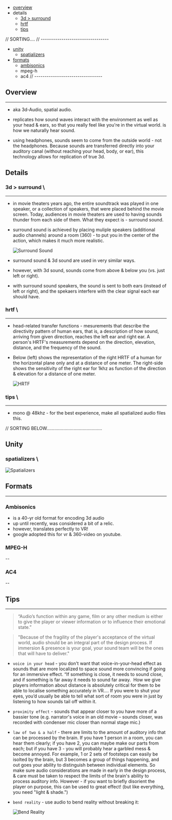 * [overview](#overview)
* details
    * [3d > surround](#surround-vs-3d)
    * [hrtf](#hrtf)
    * [tips](#tips)

// SORTING....
// ---------------------------------
* [unity](#unity)
    * [spatializers](#spatializers)
* [formats](#formats)
    * [ambisonics](#ambisonics)
    * mpeg-h
    * ac4
// ---------------------------------

## Overview <a name="overview"></a>

---

* aka 3d-Audio, spatial audio.

* replicates how sound waves interact with the environment as well as your head & ears, so that you really feel like you're in the virtual world.  is how we naturally hear sound.

* using headphones, sounds seem to come from the outside world - not the headphones.  Because sounds are transferred directly into your auditory canal (without reaching your head, body, or ear), this technology allows for replication of true 3d.

## Details <a name="details"></a>

### 3d > surround <a name="surround-vs-3d"></a>\

---

* in movie theaters years ago, the entire soundtrack was played in one speaker, or a collection of speakers, that were placed behind the movie screen.  Today, audiences in movie theaters are used to having sounds thunder from each side of them.  What they expect is - surround sound.

* surround sound is achieved by placing muliple speakers (additional audio channels) around a room (360) - to put you in the center of the action, which makes it much more realistic.

  ![Surround Sound](_asset/img/1.png)

* surround sound & 3d sound are used in very similar ways.

* however, with 3d sound, sounds come from above & below you (vs. just left or right).

* with surround sound speakers, the sound is sent to both ears (instead of left or right), and the spekaers interfere with the clear signal each ear should have.

### hrtf <a name="hrtf"></a>\

---

* head-related transfer functions - mesurements that describe the directivity pattern of human ears, that is, a description of how sound, arriving from given direction, reaches the left ear and right ear.  A person's HRTF's measurements depend on the direction, elevation, distance, and the frequency of the sound.

* Below (left) shows the representation of the right HRTF of a human for the horizontal plane only and at a distance of one meter.  The right-side shows the sensitivity of the right ear for 1khz as function of the direction & elevation for a distance of one meter.

  ![HRTF](_asset/img/2.png)

### tips <a name="tips"></a>\

---

* mono @ 48khz - for the best experience, make all spatialized audio files this.






// SORTING BELOW...........................................

## Unity <a name="unity"></a>

### spatializers <a name="spatializers"></a>\

  ![Spatializers](_asset/img/3.png)

## Formats <a name="formats"></a>

---

### Ambisonics <a name="ambisonics"></a>

* is a 40-yr old format for encoding 3d audio
* up until recently, was considered a bit of a relic.
* however, translates perfectly to VR!
* google adopted this for vr & 360-video on youtube.

### MPEG-H

--

### AC4

--

## Tips <a name="tips"></a>

---

> “Audio’s function within any game, film or any other medium is either to give the player or viewer information or to influence their emotional state.”

> "Because of the fragility of the player's acceptance of the virtual world, audio should be an integral part of the design process.  If immersion & presence is your goal, your sound team will be the ones that will have to deliver."



* `voice in your head` - you don't want that voice-in-your-head effect as sounds that are more localized to space sound more convincing if going for an immersive effect. “If something is close, it needs to sound close, and if something is far away it needs to sound far away.  How we give players information about distance is absolutely critical for them to be able to localise something accurately in VR.... If you were to shut your eyes, you’d usually be able to tell what sort of room you were in just by listening to how sounds tail off within it.

* `proximity effect` - sounds that appear closer to you have more of a bassier tone (e.g. narrator's voice in an old movie – sounds closer, was recorded with condenser mic closer than normal stage mic.)

* `law of two & a half` - there are limits to the amount of auditory info that can be processed by the brain.  If you have 1 person in a room, you can hear them clearly; if you have 2, you can maybe make our parts from each; but if you have 3 - you will probably hear a garbled mess & become annoyed.  For example, 1 or 2 sets of footsteps can easily be isolted by the brain, but 3 becomes a group of things happening, and out goes your ability to distinguish between individual elements.  So make sure audio considerations are made in early in the design process, & care must be taken to respect the limits of the brain's ability to process auditory info.  However - if you want to briefly disorient the player on purpose, this can be used to great effect! (but like everything, you need "light & shade.")

* `bend reality` - use audio to bend reality without breaking it:

  ![Bend Reality](_asset/img/4.png)